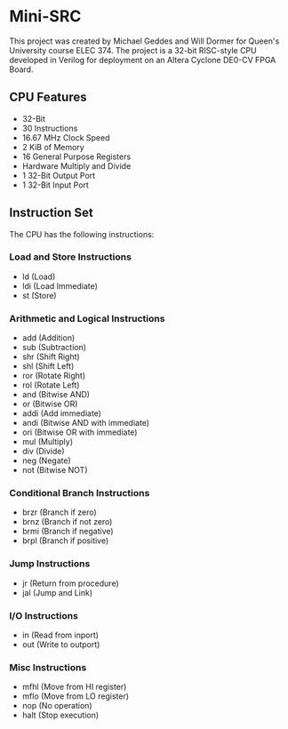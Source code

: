 # Mini-SRC
This project was created by Michael Geddes and Will Dormer for Queen's University course ELEC 374. The project is a 32-bit
RISC-style CPU developed in Verilog for deployment on an Altera Cyclone DE0-CV FPGA Board.

## CPU Features

- 32-Bit
- 30 Instructions
- 16.67 MHz Clock Speed
- 2 KiB of Memory
- 16 General Purpose Registers
- Hardware Multiply and Divide
- 1 32-Bit Output Port
- 1 32-Bit Input Port

## Instruction Set
The CPU has the following instructions:

### Load and Store Instructions
- ld (Load)
- ldi (Load Immediate)
- st (Store)

### Arithmetic and Logical Instructions
- add (Addition)
- sub (Subtraction)
- shr (Shift Right)
- shl (Shift Left)
- ror (Rotate Right)
- rol (Rotate Left)
- and (Bitwise AND)
- or (Bitwise OR)
- addi (Add immediate)
- andi (Bitwise AND with immediate)
- ori (Bitwise OR with immediate)
- mul (Multiply)
- div (Divide)
- neg (Negate)
- not (Bitwise NOT)

### Conditional Branch Instructions
- brzr (Branch if zero)
- brnz (Branch if not zero)
- brmi (Branch if negative)
- brpl (Branch if positive)

### Jump Instructions
- jr (Return from procedure)
- jal (Jump and Link)

### I/O Instructions
- in (Read from inport)
- out (Write to outport)


### Misc Instructions
- mfhl (Move from HI register)
- mflo (Move from LO register)
- nop (No operation)
- halt (Stop execution)
